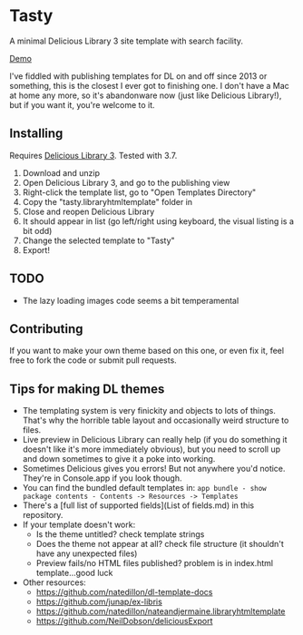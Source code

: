 Tasty
=====
A minimal Delicious Library 3 site template with search facility.

[Demo](https://danielgwood.com/sandbox/tasty-demo/)

I've fiddled with publishing templates for DL on and off since 2013 or something, this is the closest I ever got to finishing one. I don't have a Mac at home any more, so it's abandonware now (just like Delicious Library!), but if you want it, you're welcome to it.

Installing
----------
Requires [Delicious Library 3](https://www.delicious-monster.com/). Tested with 3.7.

1. Download and unzip
2. Open Delicious Library 3, and go to the publishing view
3. Right-click the template list, go to "Open Templates Directory"
4. Copy the "tasty.libraryhtmltemplate" folder in
5. Close and reopen Delicious Library
6. It should appear in list (go left/right using keyboard, the visual listing is a bit odd)
6. Change the selected template to "Tasty"
7. Export!

TODO
----
- The lazy loading images code seems a bit temperamental

Contributing
------------
If you want to make your own theme based on this one, or even fix it, feel free to fork the code or submit pull requests.

Tips for making DL themes
-------------------------
- The templating system is very finickity and objects to lots of things. That's why the horrible table layout and occasionally weird structure to files.
- Live preview in Delicious Library can really help (if you do something it doesn't like it's more immediately obvious), but you need to scroll up and down sometimes to give it a poke into working.
- Sometimes Delicious gives you errors! But not anywhere you'd notice. They're in Console.app if you look though.
- You can find the bundled default templates in: `app bundle - show package contents - Contents -> Resources -> Templates`
- There's a [full list of supported fields](List of fields.md) in this repository.
- If your template doesn't work:
    + Is the theme untitled? check template strings
    + Does the theme not appear at all? check file structure (it shouldn't have any unexpected files)
    + Preview fails/no HTML files published? problem is in index.html template...good luck
- Other resources:
    + https://github.com/natedillon/dl-template-docs
    + https://github.com/junap/ex-libris
    + https://github.com/natedillon/nateandjermaine.libraryhtmltemplate
    + https://github.com/NeilDobson/deliciousExport